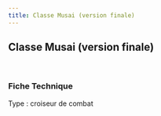 ```yaml
---
title: Classe Musai (version finale)
---
```


Classe Musai (version finale)
-----------------------------


 





### Fiche Technique


Type : croiseur de combat

